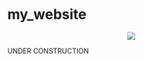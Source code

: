 # my_website

<p align="center">
  <img src="https://img.shields.io/website-up-down-green-red/http/shields.io.svg">
</p>

UNDER CONSTRUCTION
